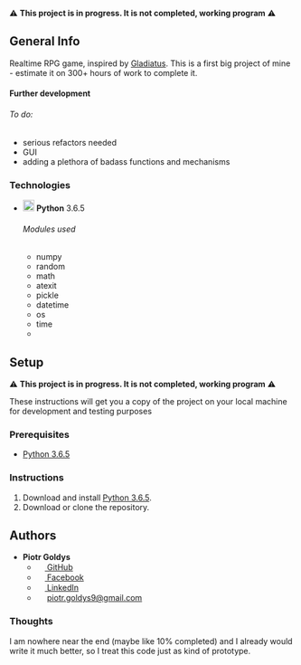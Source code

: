 
:warning: __This project is in progress. It is not completed, working program__ :warning:  
  
  

## __General Info__
Realtime RPG game, inspired by <a target="_blank" rel="noopener noreferrer" href="https://pl.gladiatus.gameforge.com/game/">Gladiatus</a>.
This is a first big project of mine - estimate it on 300+ hours of work to complete it.

#### Further development
###### To do:
 * serious refactors needed
 * GUI
 * adding a plethora of badass functions and mechanisms


### __Technologies__
* <img src="https://upload.wikimedia.org/wikipedia/commons/thumb/c/c3/Python-logo-notext.svg/2000px-Python-logo-notext.svg.png" alt="drawing" width="20px"/> __Python__ 3.6.5 
     ###### Modules used
     * numpy
     * random
     * math
     * atexit
     * pickle
     * datetime
     * os
     * time
     * 


## __Setup__

  
:warning: __This project is in progress. It is not completed, working program__ :warning:
   
These instructions will get you a copy of the project on your local machine for development and testing purposes

### __Prerequisites__

* <a target="_blank" rel="noopener noreferrer" href="https://www.python.org/downloads/">Python 3.6.5</a>



### __Instructions__

   1. Download and install <a target="_blank" rel="noopener noreferrer" href="https://www.python.org/downloads/">Python 3.6.5</a>.
   2. Download or clone the repository.



## __Authors__

* **Piotr Goldys** 
    * <a href="https://github.com/Pegietix"><img src="https://image.flaticon.com/icons/svg/25/25231.svg" height="15px"> GitHub</a>
    * <a href="https://facebook.com/Pitold"><img src="https://en.facebookbrand.com/wp-content/uploads/2016/05/flogo_rgb_hex-brc-site-250.png" height="15px"> Facebook</a>
    * <a href="https://www.linkedin.com/in/piotr-goldys/"><img src="https://encrypted-tbn0.gstatic.com/images?q=tbn:ANd9GcTW0m7yXW45tMa1MmBfOm904CyHUrPYTK8BZufKdA5O4NtvvSui" height="15px"> LinkedIn</a>
    * <img src="https://upload.wikimedia.org/wikipedia/commons/thumb/4/45/New_Logo_Gmail.svg/1280px-New_Logo_Gmail.svg.png" height="15px"> piotr.goldys9@gmail.com</a>
    

### Thoughts
   I am nowhere near the end (maybe like 10% completed) and I already would write it much better, 
so I treat this code just as kind of prototype.
